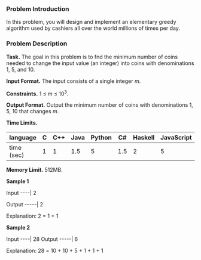 ### Problem Introduction

In this problem, you will design and implement an elementary greedy algorithm
used by cashiers all over the world millions of times per day.

### Problem Description

**Task.** The goal in this problem is to fnd the minimum number of coins needed to change the input value
(an integer) into coins with denominations 1, 5, and 10.

**Input Format.** The input consists of a single integer *m*.

**Constraints.** 1 ≤ *m* ≤ 10<sup>3</sup>.

**Output Format.** Output the minimum number of coins with denominations 1, 5, 10 that changes *m*.

**Time Limits.** 

 language | C | C++ | Java | Python | C# | Haskell | JavaScript | Ruby | Scala 
| ------------ | ------------ | ------------ | ------------ | ------------ | ------------ | ------------ | ------------ | ------------ | ------------ |
 time (sec) | 1 | 1 | 1.5 | 5 | 1.5 | 2 | 5 | 5 | 3 

**Memory Limit.** 512MB.


**Sample 1**

Input
----|
2

Output
-----|
2

Explanation: 2 = 1 + 1

**Sample 2**

Input
----|
28
Output
-----|
6

Explanation: 28 = 10 + 10 + 5 + 1 + 1 + 1